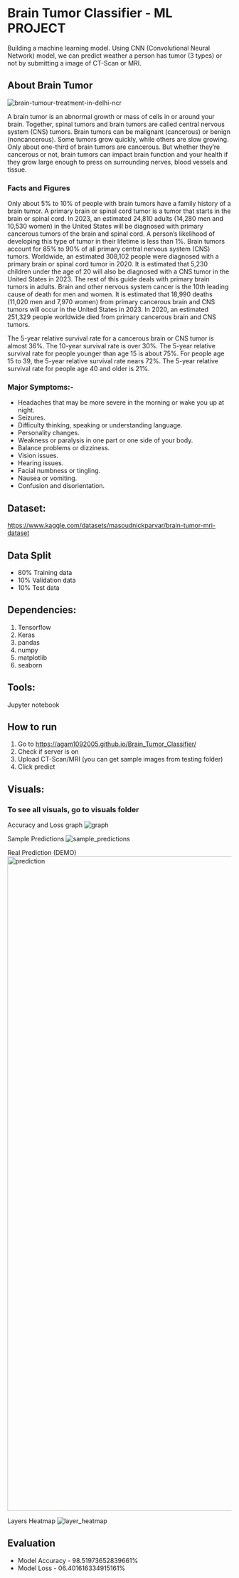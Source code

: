 # Brain Tumor Classifier - ML PROJECT

Building a machine learning model. Using CNN (Convolutional Neural Network) model, we can predict weather a person has tumor (3 types) or not by submitting a image of CT-Scan or MRI.

## About Brain Tumor

![brain-tumour-treatment-in-delhi-ncr](https://github.com/agam1092005/Brain_Tumor_Classifier/assets/70815441/e9ee5d92-3a0a-4e18-8f85-d7524a97623e)

A brain tumor is an abnormal growth or mass of cells in or around your brain. Together, spinal tumors and brain tumors are called central nervous system (CNS) tumors.
Brain tumors can be malignant (cancerous) or benign (noncancerous). Some tumors grow quickly, while others are slow growing.
Only about one-third of brain tumors are cancerous. But whether they’re cancerous or not, brain tumors can impact brain function and your health if they grow large enough to press on surrounding nerves, blood vessels and tissue.

### Facts and Figures
Only about 5% to 10% of people with brain tumors have a family history of a brain tumor.
A primary brain or spinal cord tumor is a tumor that starts in the brain or spinal cord. In 2023, an estimated 24,810 adults (14,280 men and 10,530 women) in the United States will be diagnosed with primary cancerous tumors of the brain and spinal cord. A person’s likelihood of developing this type of tumor in their lifetime is less than 1%. Brain tumors account for 85% to 90% of all primary central nervous system (CNS) tumors. Worldwide, an estimated 308,102 people were diagnosed with a primary brain or spinal cord tumor in 2020.
It is estimated that 5,230 children under the age of 20 will also be diagnosed with a CNS tumor in the United States in 2023. The rest of this guide deals with primary brain tumors in adults.
Brain and other nervous system cancer is the 10th leading cause of death for men and women. It is estimated that 18,990 deaths (11,020 men and 7,970 women) from primary cancerous brain and CNS tumors will occur in the United States in 2023. In 2020, an estimated 251,329 people worldwide died from primary cancerous brain and CNS tumors.

The 5-year relative survival rate for a cancerous brain or CNS tumor is almost 36%. The 10-year survival rate is over 30%.
The 5-year relative survival rate for people younger than age 15 is about 75%. For people age 15 to 39, the 5-year relative survival rate nears 72%. The 5-year relative survival rate for people age 40 and older is 21%.

### Major Symptoms:-
* Headaches that may be more severe in the morning or wake you up at night.
*  Seizures.
*  Difficulty thinking, speaking or understanding language.
*  Personality changes.
*  Weakness or paralysis in one part or one side of your body.
*  Balance problems or dizziness.
*  Vision issues.
*  Hearing issues.
*  Facial numbness or tingling.
*  Nausea or vomiting.
*  Confusion and disorientation.

## Dataset:
https://www.kaggle.com/datasets/masoudnickparvar/brain-tumor-mri-dataset

## Data Split
* 80% Training data
* 10% Validation data
* 10% Test data

## Dependencies:
1. Tensorflow
2. Keras
3. pandas
4. numpy
5. matplotlib
6. seaborn

## Tools:
Jupyter notebook

## How to run
1. Go to https://agam1092005.github.io/Brain_Tumor_Classifier/
2. Check if server is on
3. Upload CT-Scan/MRI (you can get sample images from testing folder)
4. Click predict

## Visuals:
### To see all visuals, go to visuals folder

Accuracy and Loss graph
![graph](https://github.com/agam1092005/Brain_Tumor_Classifier/assets/70815441/22b1b811-566e-428c-9eaf-61b4eacd2180)

Sample Predictions
![sample_predictions](https://github.com/agam1092005/Brain_Tumor_Classifier/assets/70815441/67f27452-c0dc-4157-807e-afbb57649715)

Real Prediction (DEMO)
<img width="1470" alt="prediction" src="https://github.com/agam1092005/Brain_Tumor_Classifier/assets/70815441/192a900c-309a-499e-9e9b-bd6251630aca">

Layers Heatmap
![layer_heatmap](https://github.com/agam1092005/Brain_Tumor_Classifier/assets/70815441/667fe6df-740b-4007-9266-a225b1c023f7)


## Evaluation
* Model Accuracy - 98.51973652839661%
* Model Loss - 06.401616334915161%




